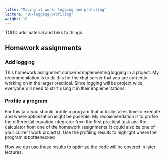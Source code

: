 ```yaml
---
title: "Making it work: logging and profiling"
lecture: "10-logging-profiling"
weight: 10
---
```


TODO add material and links to things 

## Homework assignments

### Add logging

This homework assignment concerns implementing logging in a project. My recommendation is to do this
for the chat server that you are currently working on in the larger practical. Since logging will be
project wide, everyone will need to start using it in their implementations.

### Profile a program

For this task you should profile a program that actually takes time to execute and where
optimization might be possible. My recommendation is to profile the differential equation integrator
from the first practical task and the calculator from one of the homework assignments (it could also
be one of your current work projects). Use the profiling results to highlight where the program is
bottlenecked.

How we can use these results to optimize the code will be covered in later lectures.
